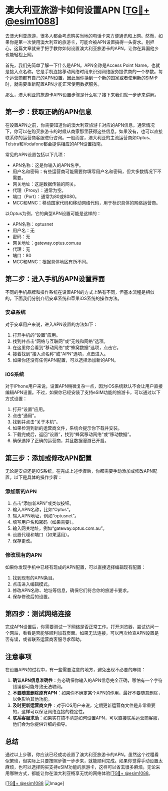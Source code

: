 # 澳大利亚旅游卡如何设置APN [[TG💪+ @esim1088](https://t.me/s/esim1088)]

去澳大利亚旅游，很多人都会考虑购买当地的电话卡来方便通讯和上网。然而，如果你是第一次使用澳大利亚的旅游卡，可能会被APN设置搞得一头雾水。别担心，这篇文章就来手把手教你如何设置澳大利亚旅游卡的APN，让你在异国他乡也能轻松上网。

首先，我们先简单了解一下什么是APN。APN全称是Access Point Name，也就是接入点名称。它是手机连接移动网络时用来识别网络服务提供商的一个参数。每个运营商都有自己的APN设置，因此当你换到一个新的国家或者使用新的SIM卡时，就需要重新配置APN才能正常使用数据服务。

那么，澳大利亚的旅游卡APN设置步骤是什么呢？接下来我们就一步步来讲解。

## 第一步：获取正确的APN信息

在设置APN之前，你需要知道你的澳大利亚旅游卡对应的APN信息。通常情况下，你可以在购买旅游卡的时候从商家那里获得这些信息。如果没有，也可以直接联系你的运营商客服进行咨询。一般而言，澳大利亚的主流运营商如Optus、Telstra和Vodafone都会提供相应的APN设置指南。

常见的APN设置包括以下几项：
- APN名称：这是你输入的APN名字。
- 用户名和密码：有些运营商可能需要你填写用户名和密码，但大多数情况下不需要。
- 网关地址：这是数据传输的网关。
- 代理（Proxy）：通常为空。
- 端口（Port）：通常为80或8080。
- MCC和MNC：移动国家代码和移动网络代码，用于标识具体的网络运营商。

以Optus为例，它的典型APN设置可能是这样的：
- APN名称：optusnet
- 用户名：无
- 密码：无
- 网关地址：gateway.optus.com.au
- 代理：无
- 端口：80
- MCC和MNC：根据具体地区有所不同。

## 第二步：进入手机的APN设置界面

不同的手机品牌和操作系统在设置APN的方式上略有不同，但基本流程是相似的。下面我们分别介绍安卓系统和苹果iOS系统的操作方法。

### 安卓系统

对于安卓用户来说，进入APN设置的方法如下：
1. 打开手机的“设置”应用。
2. 找到并点击“网络与互联网”或“无线和网络”选项。
3. 在这里你会看到“移动网络”或“蜂窝数据”选项，点击它。
4. 接着找到“接入点名称”或“APN”选项，点击进入。
5. 如果你还没有任何APN配置，可以选择添加新的APN。

### iOS系统

对于iPhone用户来说，设置APN稍微复杂一点，因为iOS系统默认不会让用户直接编辑APN设置。不过，如果你已经安装了支持eSIM功能的旅游卡，可以通过以下方式设置：
1. 打开“设置”应用。
2. 点击“通用”。
3. 找到并点击“关于本机”。
4. 如果检测到新的运营商文件，系统会提示你下载并安装。
5. 下载完成后，返回“设置”，找到“蜂窝移动网络”或“移动数据”。
6. 确保选择了正确的运营商，并且数据漫游已开启。

## 第三步：添加或修改APN配置

无论是安卓还是iOS系统，在完成上述步骤后，你都需要手动添加或修改APN配置。以下是具体的操作步骤：

### 添加新的APN

1. 点击“添加新APN”或类似按钮。
2. 输入APN名称，比如“Optus”。
3. 输入APN地址，例如“optusnet”。
4. 填写用户名和密码（如果需要）。
5. 输入网关地址，例如“gateway.optus.com.au”。
6. 设置代理和端口（如果适用）。
7. 保存更改。

### 修改现有的APN

如果你发现手机中已经有现成的APN配置，可以直接选择编辑现有配置：
1. 找到现有的APN条目。
2. 点击进入编辑模式。
3. 修改APN名称、地址等信息，确保它们符合你的旅游卡要求。
4. 保存修改后的设置。

## 第四步：测试网络连接

完成APN设置后，你需要测试一下网络是否正常工作。打开浏览器，尝试访问一个网站，看看是否能够顺利加载页面。如果无法连接，可以再次检查APN设置是否有误，或者联系运营商客服寻求帮助。

## 注意事项

在设置APN的过程中，有一些需要注意的地方，避免出现不必要的麻烦：
1. **确认APN信息准确性**：务必确保你输入的APN信息完全正确，哪怕有一个字符错误都可能导致无法联网。
2. **不要随意删除原有APN**：如果你不确定某个APN的作用，最好不要随意删除，以免影响其他功能。
3. **及时更新运营商文件**：对于iOS用户来说，定期更新运营商文件是非常重要的，这样可以保证网络连接的稳定性。
4. **联系客服求助**：如果实在搞不清楚如何设置APN，可以直接联系运营商客服，他们会为你提供详细的指导。

## 总结

通过以上步骤，你应该已经成功设置了澳大利亚旅游卡的APN。虽然这个过程看似繁琐，但实际上只要按照步骤一步步来，就能顺利完成。如果你觉得手动设置太麻烦，也可以选择购买支持eSIM功能的旅游卡，这样可以省去很多麻烦。无论采用哪种方式，都能让你在澳大利亚畅享无忧的网络体验[[TG💪+ @esim1088](https://t.me/s/esim1088)。

[[TG💪+ @esim1088](https://t.me/s/esim1088) ![Image](https://i.postimg.cc/4NQfJmqS/Snipaste-2025-05-13-00-14-12.png)]